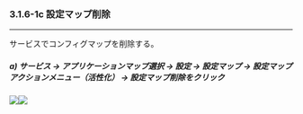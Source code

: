 ### 3.1.6-1c 設定マップ削除

---

サービスでコンフィグマップを削除する。

##### a\) サービス → アプリケーションマップ選択 → 設定 → 設定マップ → 設定マップアクションメニュー（活性化） → 設定マップ削除をクリック
![](/assets/EN/2.5/3.1.6-1c_1.png)![](/assets/EN/2.5/3.1.6-1c_2.png)



